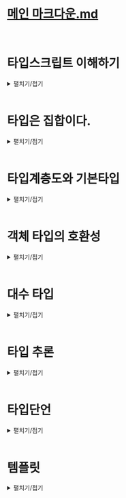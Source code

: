 # [메인 마크다운.md](README.md)
<br>

# 타입스크립트 이해하기
<details>
<summary>펼치기/접기</summary>
<br>

## 타입 스크립트 이해
- 어떤 기준으로 타입 정의하는지
- 어떤 기준으로 타입간의 관계를 정의하는지
- 어떤 기준으로 타입의 오류를 검사하는지
위와 같이 타입스크립트의 구체적인 원리와 동작 방식을 살펴보는것을 말한다.

중요한 문법들만 쏙쏙 뽑아서 마치 달달 외우듯이 암기하듯 빠르게 배워 프로젝트에 바로 타입스크립트를 적용하고 싶을 수 있다.  
실제로 타입스크립트 공식 홈페이지 공식문서에 가보면 타입스크립트 치트시트라고 문법들만 따로 정리해서 공유해놓은 파일들도 있다.  
그러나 정말 아쉽게도 타입스크립트는 문법만 달달 외워서 프로젝트에 잘 적용할 수 있는 실무에 잘 사용할 수 있는 만만한 언어가 아니다.  
타입스크립트는 원리와 개념 이해의 뒷받침 없이는 기본적인 문법이야 외워서라도 어떻게든 써먹겠지만 조금만 새로운 상황이 생기거나  
조금 어려운 또는 처음보는 문제를 맞딱뜨리게 되면 개념과 이해를 잘 알지 못한 상태에서 문법만 아는 것으로는 그 문제를 해결하기 참 어렵다.  
```ts
type Parameters<T extends (...arg: any) => any> = T extends (
  ... arg: inter {}
) => any 
  ? P
  : never;
interface Post {
  title: string;
  categories: stringp[];
  tags: string[];
  content: string;
  thumbnailURL?: string;
}
let draft: Partial<Post>
```
위 코드만 봐도 복잡해보이는 TypeScript 코드이다.
이런 복잡해 보이는 타입스크립트의 문법들을 원리 이해도 없이 그냥 문법만 달달 외워서 쓸 수야 있겠지만 어려운 일이다.  
실제로 타입 스크립트를 처음 배울 때 회사에서 진행하는 프로젝트에 빨리 적용해야 할 경우 문법만 빠르게 달달 외워서 프로젝트에 투입하는 경우가 많으며  
그 결과물로 타입스크립트의 기능들을 제대로 활용하지도 못하고 오히려 타입스크립트 코드가 지적해주는 여러가지 오류들을 해결하느라 아주 더티한 코드를 생산하거나  
타입스크립트를 쓰는 이유도 없는 그런 이상한 코드들을 만들어 내서 결국 개발 기간이 길어지는 상황들을 마주하는 개발자들이 종종 있다.  
결국 이런 개발자들은 다시 원점으로 돌아와서 처음부터 타입스크립트를 배우게 된다.

이러한 시행착오를 겪지 않고 한번 배울 때 제대로 배워 완전히 나의 기술로 만들어서 자바스크립트를 사용했을 때보다 더 안정적이고 좋은 코드를 만들어낼 수 있어야 한다.  
그리고 그 과정에서 타입스크립트로 어떤 문제를 해결하는 일이 즐거워야 한다.

</details>
<br>

# 타입은 집합이다.
<details>
<summary>펼치기/접기</summary>
<br>

타입스크립트가 말하는 타입이란 정확히 무엇인지 집합의 관점으로 이해해본다.  
결론부터 말하면 타입스크립트가 말하는 타입은 집합이다.  
집합이라는것은 동일한 속성을 갖는 여러개의 원소 또는 요소들을 하나로 묶어둔 단위를 말한다.
![Number 타입 집합.png](image%2FNumber%20%ED%83%80%EC%9E%85%20%EC%A7%91%ED%95%A9.png)
위 사진과 같이 -20, Infinity, 0.123 등 여러가지 숫자들을 모아놓은 집합을 타입스크립트에서는 Number타입 이라는 이름을 붙여서 부른다.  
결론적으로 이렇게 동일한 속성과 특징들을 갖는 여러개의 값들을 모아둔 집합이라고 이해할 수 있다.  

다음 사진과 함께 Number 리터럴 타입에 대해서도 이야기해본다.  
예를들어 20이라는 Number 리터럴 타입이 있다고 가정한다.
![Number 리터럴 타입 집합.png](image%2FNumber%20%EB%A6%AC%ED%84%B0%EB%9F%B4%20%ED%83%80%EC%9E%85%20%EC%A7%91%ED%95%A9.png)
이런 리터럴 타입을 `let num:20 = 20;` 과 같이 변수의 타입으로 정의하면 변수 num은 20이라는 값 밖에는 할당할 수 없게 된다.  
20이라는 Number 리터럴 타입을 집합으로 생각해보면 딱 20이라는 값 하나만 포함하는 아주 작은 단위의 집합이라고 생각할 수 있다.  
여기서 한가지 더 들어가보면 Number 리터럴 타입이라는 집합 안에 있는 20 이라는 값은 Number 타입에도 속하는 값이다.  
따라서 이런 20 Number 리터럴타입 집합은 모든 Number 타입의 부분집합인것이다.
![Number 타입 집합2.png](image%2FNumber%20%ED%83%80%EC%9E%85%20%EC%A7%91%ED%95%A92.png)
Number 리터럴 타입이 포함하는 값들은 결국 전부 Number 타입이라는 집합에도 포함되는 값들이기 때문이다.  
이렇게 값의 집합인 타입들은 서로 포함하거나 또는 반대로 다른 타입에 포함되는 관계를 갖는다.  
![타입 포함관계.png](image%2F%ED%83%80%EC%9E%85%20%ED%8F%AC%ED%95%A8%EA%B4%80%EA%B3%84.png)
Number 타입 처럼 Number 리터럴 타입 같은 다른 타입을 포함하는 더 큰 타입을 `슈퍼 타입` 또는 `부모 타입` 이라고 부른다.  
반대로 Number 리터럴 타입처럼 다른 타입에 포함되고 있는 타입을 `서브 타입` 혹은 `자식 타입` 이라고 부른다.  
이렇게 타입들간의 부모-자식 또는 슈퍼-서브 타입 관계를 계층으로 표시하면 아래와 같은 그림이 된다.  
![슈퍼-서브 타입 계층.png](image%2F%EC%8A%88%ED%8D%BC-%EC%84%9C%EB%B8%8C%20%ED%83%80%EC%9E%85%20%EA%B3%84%EC%B8%B5.png)
이렇듯 타입스크립트가 말하는 타입이라는건 결국 값들을 포함하고 있는 집합이며, 그렇기 때문에 타입들끼리 서로 부모와 자식 관계를 맺으며 결국 모든 타입들의 관계를 놓고 보면 이런 타입 계층도로 만들어서 표현할 수 있다.  

## 타입 호환성
타입스크립트의 타입들이 서로 집합이고 계층을 이룬다는 정보를 알고 있으면 타입간의 호환성에 대해 이해할 수 있게 된다.  

![타입 호환성.png](image%2F%ED%83%80%EC%9E%85%20%ED%98%B8%ED%99%98%EC%84%B1.png)
타입 호환성 이라는 것은 위 사진에서 처럼 Number 타입과 Number 리터럴 타입 같은 두 개의 서로 다른 타입이 있을 때  
어떤 타입을 다른 타입으로 취급해도 괜찮은지 판단하는 것을 말한다.  
예를들어 타입스크립트에서는 Number 리터럴 타입을 Number 타입으로 취급하는건 가능하다.  
그러나 반대로 Number 타입의 값을 Number 리터럴 타입으로 취급하는 것은 허용되지 않는다.
왜냐하면 Number타입이 Number 리터럴 타입의 슈퍼 타입, 더 큰 타입, 더 큰 집합이기 때문이다.  
이러한 관계는 마치 정사각형과 직사각형의 관계로도 비유해 볼 수가 있다.  

![타입 호환성 사각형.png](image%2F%ED%83%80%EC%9E%85%20%ED%98%B8%ED%99%98%EC%84%B1%20%EC%82%AC%EA%B0%81%ED%98%95.png)
모든 정사각형은 직사각형이기 때문에 모든 정사각형을 직사각형으로 취급할 수 있다.  
하지만 반대로 모든 직사각형을 정사각형이라고 취급하는건 곤란하다.  
직사각형에는 정사각형이라는 것도 있고, 또 다른 종류의 사각형들이 굉장히 많기 때문이다.  
그렇기 때문에 직사각형은 정사각형을 포함하는 정사각형보다 더 큰 집합이다.
따라서 이 사각형의 관계 예가 Number 타입과 Number 리터럴 타입과 같다고 볼 수 있다.  
모든 Number 리터럴 타입의 값들은 숫자이기 때문에 Number 타입의 값으로 취급할 수 있기 때문이다.  
반대로 모든 Number 타입의 값을 Number 리터럴 타입의 값으로 취급하는것은 곤란하다.  
Number 리터럴 타입은 딱 하나의 숫자만 포함하는 타입이기 때문이다.  

```ts
let num1: number = 10;
let num2: 10 = 10;

num1 = num2;
```
위 코드의 경우 number 타입 변수 num1이 있고, 10이라는 number 리터럴 타입 변수 num2가 있다.  
두 변수 모두 10이라는 값으로 초기화 하였고 이때, num2의 값을 num1변수에 할당하는것은 괜찮다.
num2의 타입은 10이라는 number 리터럴 타입이고 num1의 타입은 number 타입이기 때문이다.  
이것이 가능한 이유는 10이라는 number 리터럴 타입에 포함되는 값들은 number 타입에도 포함되는 값이기 때문이다.  
그러나 반대의 경우는 불가능하다.  

```ts
let num1: number = 10;
let num2: 10 = 10;

num2 = num1;
```
위 코드의 경우 변수 2개를 선언하고 값을 초기화하는 것까진 똑같이 했지만 이전과는 반대로 num2에다가 num1의 값을 할당했다.  
num1의 타입은 number이고, num2의 타입은 10 number 리터럴 타입이다.  
이렇게 더 큰 타입의 값을 더 작은 타입의 변수에 할당하는것은 불가능하다.  
num1에 있는 값이 10이기 때문에 num2의 타입을 만족하긴 하지만 문제는 나중에 num1에 40을 넣거나 50을 넣거나 음수 혹은 infinity(무한대)를 넣을 수도 있기 때문이다.  
그렇기 때문에 num1이라는 변수의 타입 number 타입에 속하는 모든 값들이 10이라는 number 리터럴 타입에 속한다고 말하기에는 매우 어렵다.  

![최종정리.png](image%2F%EC%B5%9C%EC%A2%85%EC%A0%95%EB%A6%AC.png)
타입스크립트에서는 이렇게 number 리터럴 타입같은 서브타입의 값을 number타입 같은 슈퍼타입으로 취급하는건 괜찮다.  
하지만 반대로 number 타입 같은 슈퍼타입의 값을 number 리터럴 타입 같은 본인의 서브(자식) 타입의 값으로 취급하는건 불가능하다.  
또한 서브타입의 값을 슈퍼타입으로 취급하는걸 작은 곳에서 큰 곳으로 캐스팅 된다고 해서 업캐스팅 이라고 부르며  
슈퍼타입의 값을 서브타입의 값으로 취급하는 반대의 경우는 다운캐스팅이라고 부른다.  
슈퍼타입의 값을 서브타입의 값으로 취급하는 다운캐스팅은 대부분의 상황에 허용되지 않는다.  
반대로 서브타입의 값을 슈퍼타입의 값으로 취급하는 업캐스팅은 모든 상황에 문제없이 가능하다.  


</details>
<br>

# 타입계층도와 기본타입
<details>
<summary>펼치기/접기</summary>
<br>

![타입계층도.png](image%2F%E1%84%90%E1%85%A1%E1%84%8B%E1%85%B5%E1%86%B8%E1%84%80%E1%85%A8%E1%84%8E%E1%85%B3%E1%86%BC%E1%84%83%E1%85%A9.png)
# 1. Unknown 타입 (전체 집합)
타입계층도의 최 상단에 위치해있다.  
그렇기 때문에 unknown타입은 타입스크립트에 존재하는 많은 모든 타입들의 슈퍼 타입이다.  
집합으로 이야기 해보자면 unknown 타입이라는 집합 안에 많은 타입들이 다 포함된다라고 볼수 있기 때문에 전체 집합이라고 볼 수 있다.  

## 예제코드: unknownExam()
```ts
function unknownExam() {

  /* 업캐스팅 */
  let a: unknown = 1; // number 타입의 값을 unknown 타입에 할당하는 업캐스팅
  let b: unknown = "hello";
  let c: unknown = true;
  let d: unknown = null;
  let e: unknown = undefined;

  /* 다운캐스팅 */
  let unknownVar: unknown; // unknown타입 변수 최초 정의
  let num: number = unknownVar; // [Error]: Type 'unknown' is not assignable to type 'number'.
  let str: string = unknownVar; // [Error]: Type 'unknown' is not assignable to type 'string'.
  let bool: boolean = unknownVar; // [Error]: Type 'unknown' is not assignable to type 'boolean'.
  let nullVar: null = unknownVar; // [Error]: Type 'unknown' is not assignable to type 'nullVar'.
  let undefinedVar: undefined = unknownVar; // [Error]: Type 'unknown' is not assignable to type 'nullVar'.

}
```
### 업 캐스팅
unknown 타입은 모든 타입의 super 타입이기 때문에 모든 타입의 값을 할당할 수 있다.  
number, string, boolean, null, undefined 값 모두 unknown타입 변수에 할당 가능하다.  
unknown 타입 같은 모든 타입의 슈퍼 타입에는 모든 타입이 다 업캐스팅 할 수 있기 때문에 모든 타입의 값을 할당할 수 있는것이다.  

### 다운캐스팅
그러나 반대인 다운캐스팅은 불가능하다.  
unknown타입의 값을 number, string, boolean, null, undefined 타입 변수에 할당할 수 없다.  
예를들어 number타입의 변수에 unknown 타입의 값을 할당한다는 것은 number 타입을 다운캐스팅 시키겠다는 것이다.  
string, boolean, null, undefined 타입 값들에도 unknown타입의 값을 할당한다는 것은 동일하게 다운캐스팅에 해당한다.  
이렇게 업캐스팅 즉, unknown타입의 변수에는 모든 값을 넣을 수 있지만  
반대로 다운캐스팅 unknown타입의 변수는 어떤 타입의 변수에도 들어갈 수 없다.  


# 2. Never 타입  
타입 계층도 상의 가장 아래에 위치해 있고, 그렇기 때문에 never 타입은 모든 타입의 서브타입에 해당한다.  
모든 집합의 부분집합 수학에서는 이를 아무것도 없다는 의미의 공집합이라고 불렀다.  

## 예제코드: neverExam()  
```ts
function neverExam() {
  /* 무한루프 실행 함수 */
  function neverFunc(): never {
    while(true) {}
  }
  
  /* 업캐스팅 */
  let num: number = neverFunc();
  let str: string = neverFunc();
  let bool: boolean = neverFunc();

  /* 다운캐스팅 */
  let never1: never = 10;
  let never2: never = "hello"
  let never3: never = true
}
```
### 무한루프 실행 함수
never 타입은 공집합, 불가능을 의미하는 것이기 때문에 while true와 같은 무한루프를 실행하는 함수를 예로들면  
절대 이 함수가 어떤 값을 반환하는 것 자체가 말이 안된다 라고 했을 때, 반환 타입을 정의하기 위해 never를 활용했다.  
이 예시에서 never의 의미 자체가 이 함수가 반환하는 값의 종류는 공집합이다 라고 하는 것과 똑같은 것이다.  
"반환할 수 있는 값의 종류가 아무것도 없다."  

### 업캐스팅
never타입은 모든 타입의 서브타입이기 때문에 그 어떤 타입의 변수에도 값을 할당할 수 있다.  
number, string, boolean 타입 모두 업캐스팅이기 때문이다.  

### 다운캐스팅
그러나 이 역시 반대인 다운캐스팅은 불가능하다.  
never타입에 number타입 숫자값을 할당한다는것은 number 타입이 never타입으로 다운캐스팅 되는 것이기 때문이다.  
string, boolean타입도 모두 never타입의 변수에 할당하는것은 다운캐스팅이므로 어떤 타입의 값도 할당이 불가능하다.  


# 3. Void 타입

## 예제코드: voidExam()  
```ts
function voidExam() {
  function voidFunc(): void {
    console.log("hi")
    return undefined;
  }

  let voidVar: void = undefined;
}
```
void타입은 반환값이 없는 함수 즉, return문 자체가 없는 함수에 반환 타입을 명시하는데 사용한다.  
void타입은 타입 계층도 상에서 모든 타입의 수퍼타입인 unknown이나 모든 타입의 서브타입인 never타입과는 다르게 중간에 위치해 있다.  
그러나 한가지 주의깊게 살펴 볼 점은 void타입은 undefined타입의 슈퍼타입이다.  
그렇기 때문에 void 타입의 변수에는 undefined의 값을 할당할 수 있다.  
서브타입인 undefined가 수퍼타입인 void타입에 업캐스팅 하는것이기 때문에 가능한것이다.
이 원리를 void타입의 함수에 적용해보면 return문으로 undefined를 반환하도록 해도 문제가 발생하지 않는다.  
결론: void타입은 undefined의 수퍼타입이다.


# 2. Any 타입
타입 계층도 상에서는 unknown 타입의 서브타입으로 위치해 있으나 Any타입은 사실상 치트키 타입이다.  
따라서 Any타입은 타입계층도를 완벽히 무시한다.  
Any타입은 모든 타입의 수퍼타입으로 위치하면서도 never를 제외한 모든 타입의 서브타입으로도 위치한다.

## 예제코드: voidExam
```ts
function anyExam() {
  let anyVar: any;

  /* unknown → any 다운캐스팅 */
  let unknownVar: unknown;
  anyVar = unknownVar
  
  /* any → undefined 다운캐스팅 */
  let undefinedVar: undefined;
  undefinedVar = anyVar;

  /* any → never 다운캐스팅 */
  let neverVar: never;
  neverVar = anyVar;
}
```
### unknown → any 다운캐스팅
any타입 변수에 unknown타입 변수 할당이 신기하게 가능하다.  
타입 계층도 상에서는 any타입이 unknown타입의 서브타입이다.
any타입에 unknown 타입 변수를 할당한다는 것은 unknown타입이 any타입으로 다운캐스팅 되고 있는것이며, 신기하게도 오류가 발생하지 않고 허용된다.  
즉, any타입 한정으로 수퍼타입인 unknown타입이 서브타입인 any타입으로 다운캐스팅이 가능하다.  

### any → undefined 다운캐스팅
any 타입의 변수를 undefined 타입 변수에 할당이 가능하다.
타입 계층도 상으로 보면 또 다운캐스팅이다.

이렇게 any타입은 자신에게 오는 다운캐스팅과 자기스스로 다운캐스팅 하는것 모두 가능하기 때문에 치트키 타입이라고 생각하면 된다.  
any타입은 타입계층도를 모두 무시해버리기 때문에 위험한 타입으로 왠만해서는 사용하지 않도록 권유하는것이다.  

### any → never 다운캐스팅
any 타입의 변수를 never 타입 변수에 할당하는것은 불가능하다.  
never타입은 정말 순수한 공집합 이기 때문에 never 타입의 변수에는 그 어떤 타입(any)도 다운캐스팅 할 수 없다.  



</details>
<br>

# 객체 타입의 호환성
<details>
<summary>펼치기/접기</summary>
<br>

객체 타입의 호환성에 대해 알아보기 전에 먼저 이전시간에 배운 기본 타입간의 호환성에 대해 다시 한번 알아본다.  

## 기본 타입간의 호환성
특정 타입을 다른 타입으로 취급해도 괜찮은지 판단하는 것이다.  
아래와 같이 number타입과 number literal 타입변수가 각각 있을 때 number literal 타입의 값을 number 타입의 값에 할당하는것은 허용된다.  
number 타입이 number literal 타입보다 더 큰 super타입이기 때문에 즉, 업캐스팅이라서 가능하다.  
- src/chapter3.ts
  ```ts
  let num1: number = 10;
  let num2: 10 = 10;

  num1 = num2;
  num2 = num1; // 더 작은 서브타입으로 다운캐스팅 불가능
  ```

## 객체 타입간의 호환성
어떤 객체 타입을 다른 객체 타입으로 취급해도 괜찮은가를 판단하는 것이다.  

Animal이라는 동물 타입이 있다고 가정한다.  
해당 타입은 객체 타입으로 name: string, color: string으로 두개의 프로퍼티를 갖는 객체이다.  
그 다음 동물중에 강아지라는 Dog 타입을 추가로 정의한다.  
강아지도 동물이기 때문에 동물 타입과 똑같이 name과 color 프로퍼티를 똑같이 정의해준다.  
특별히 견종이 나뉘므로 breed라는 견종 property를 추가로 만든다.  
다음으로 각각의 타입을 갖는 객체를 실제로 만든다.  

- src/chapter3.ts
  ```ts
  type Animal = {
    name: string;
    color: string;
  }

  type Dog = {
    name: string;
    color: string;
    breed: string; // 견종
  }
  let animal: Animal = {
    name: "기린",
    color: "yellow"
  }

  let dog: Dog = {
    name: "돌돌이",
    color: "brown",
    breed: "진도"
  }

  animal = dog; // 업캐스팅 - [Animal: Super / Dog: Sub]
  dog = animal; // Property 'breed' is missing in type 'Animal' but required in type 'Dog'.ts(2741)
  ```
animal 변수에 dog를 집어넣으면 오류가 발생하지 않지만 [반대]로 dog 변수에 animal을 집어넣으면 오류가 발생한다.  
업/다운 캐스팅 용어로 정리하자면 Animal 타입은 Dog타입을 포함하는 Super타입이고, Dog타입은 Animal 타입의 서브타입이 된다.  
이렇듯 객체 타입도 기본타입처럼 서로 슈퍼/서브 타입 관계를 갖는다.  
객체 타입은 슈퍼/서브 타입 관계를 갖는 기준은 property를 기준으로 관계를 갖게된다.  
Dog타입이 더 작은 서브타입인데 Dog타입의 프로퍼티를 보면 animal타입의 프로퍼티를 모두 가지고 있으며, breed라는 추가 프로퍼티 까지 가지고 있다.  
이 경우 dog타입이 가진게 더 많으니 Dog타입이 더 큰 타입이 아닐까 생각할 수 있다.  
그러나 그 반대이다.  

타입스크립트는 `프로퍼티를 기준`으로 타입을 정의하는 `구조적 타입 시스템`을 따른다.  
그렇기 때문에 Animal 타입은 name과 color 프로퍼티가 있는 객체는 다 Animal 타입으로 간주하며,  
Dog타입은 구조적으로 name과 color 추가로 breed 프로퍼티 까지 3개를 가진 객체는 다 Dog 타입으로 간주한다.  
Dog타입에 해당되는 객체는 name, color, breed를 무조건 갖고 있는 객체 이므로 Animal 타입에도 해당되는 객체가 된다.  
Dog타입에 해당되면 name과 color는 무조건 있을것이기 때문에 Animal 타입 규칙에도 해당이 된다.  
만약 breed라는 추가 프로퍼티를 갖고 있는 객체라고 하더라도 name과 color만 있으면 모두 Animal 타입이기 때문에 Dog타입의 값들도 결국 모두 Animal 타입의 값으로 포함될 수 있는 것이다.  

반면, Animal 타입의 객체들은 모두 Dog타입에 포함된다고 보긴 어렵다.  
Dog타입의 객체가 되기 위해서는 breed라는 추가적인 프로퍼티까지 가지고 있어야 하는데, Animal 타입에 해당되는 객체들에는 breed라는 프로퍼티를 가지지 않은 객체들도 있을 수 있다.  
따라서 객체 타입들 간의 관계를 정의할 때는 Dog 타입처럼 breed같은 추가 프로퍼티가 있는 타입이 수퍼타입이 되는것이 아닌 반대로 추가 프로퍼티가 없는 조건이 더 적은 타입이 수퍼타입이 된다.  
그렇기 때문에 Animal 타입의 변수 animal에는 Dog타입의 변수인 dog를 업캐스팅이기 때문에 할당할 수 있지만 
반대로 Dog 타입의 변수에는 Animal 타입의 변수를 다운캐스팅이기 때문에 할당할 수 없는것이다.  


### 예제 1) 객체 슈퍼-서브 타입

- src/chapter3.ts
  ```ts
  type Book = {
    name: string;
    price: number;
  }

  type ProgrammingBook = {
    name: string;
    price: number;
    skill: string; // 어떤 스킬에 대해 다루는지에 대한 property
  }

  let book: Book;
  let reactBook: ProgrammingBook = {
    name: "한 입 크기로 잘라먹는 리액트",
    price: 33000,
    skill: "reactjs"
  }

  book = reactBook;
  reactBook = book; // Property 'skill' is missing in type 'Book' but required in type 'ProgrammingBook'.ts(2741)
  ```
Book타입이 슈퍼타입이고 ProgrammingBook 타입이 서브타입이다.  
Book 타입에 있는 프로퍼티를 ProgrammingBook타입이 이미 가지고 있고, 추가적인 프로퍼티(skill)까지 가지고 있기 때문에 ProgrammingBook타입에 해당되는 값들은 모두 Book타입에 포함될 수 있게 된다.  
그렇기 때문에 book이라는 Book타입 변수에 reactBook이라는 ProgrammingBook타입 서브타입 변수를 할당하는것은 업캐스팅이기 때문에 가능하고, 반대로 reactBook에 book 변수를 할당하는것은 다운캐스팅이기 때문에 불가능하다.  

### 예제 1) 초과 프로퍼티 검사
Book타입의 변수를 하나 더 선언한 뒤 객체 리터럴로 초기화한다.  
서브타입인 ProgrammingBook 타입의 변수 reactBook 객체의 프로퍼티들과 똑같이 구성한다.
- src/chapter3.ts
  ```ts
  let book2: Book = {
    name: "한 입 크기로 잘라먹는 뷰",
    price: 33000,
    skill: "vuejs"
  }
  ```
이 경우 skill 이라는 프로퍼티가 있으면 안된다는 오류가 발생한다.  
Book타입에 skill이라는 프로퍼티를 정의하지 않았지만 reactBook이라는 서브타입 값을 넣는것은 업캐스팅이므로 가능했다.  
바로 초과 프로퍼티 검사라는 타입스크립트의 특수한 기능이 발동되었기 때문이다.  

초과 프로퍼티 검사 라는 것은 위와 같이 변수를 초기화 할 때 초기화 하는 값으로 객체 리터럴을 사용하면 발동하는 검사이다.  
객체 타입 변수를 초기화할 때 객체 리터럴을 사용하면 skill같은 초과 프로퍼티 즉, 실제 Book타입에서는 정의해 놓지 않은 프로퍼티를 작성할 수 없도록 막는 검사가 바로 초과 프로퍼티 검사 이다.  
이렇게 객체 타입의 변수를 초기화할 때 객체 리터럴을 사용한다면 주석처리를 하거나 삭제해서 객체 타입에 정의된 프로퍼티만 할당할 수 있도록 해야한다.  


만약 초과 프로퍼티 검사를 피하기 위해서는 새로운 변수를 만들고 reactBook 같은 변수를 할당하면 초기화할 때 객체 리터럴을 사용한것이 아니기 때문에 초과 프로퍼티 검사가 발동하지 않아 이런 경우에는 허용이 된다.  
- src/chapter3.ts
  ```ts
  let vueBook: ProgrammingBook = {
    name: "한 입 크기로 잘라먹는 뷰",
    price: 33000,
    skill: "vuejs" // Object literal may only specify known properties, and 'skill' does not exist in type 'Book'.ts(2353)
  }
  let book3: Book = vueBook;
  ```


함수의 인수로 전달할 때도 객체 리터럴을 전달하면 초과 프로퍼티가 발동하게 되기 때문에 만약 서브타입 객체를 넣으려고 한다면
객체 리터럴을 이용하는게 아니라 변수에 저장해 두었다가 인수로 변수를 전달해야 된다.  
- src/chapter3.ts
  ```ts
  function func(book: Book) {}
  func({
    name: "한 입 크기로 잘라먹는 뷰",
    price: 33000,
    skill: "vuejs" // Object literal may only specify known properties, and 'skill' does not exist in type 'Book'.ts(2353)
  })

  func(vueBook)
  ```
</details>
<br>

# 대수 타입
<details>
<summary>펼치기/접기</summary>
<br>

## Union 합집합
합집합 타입은 영어로 유니온 타입이라고 부르기도 한다.  
유니온이라는 단어는 우리말로 합집합이라는 뜻이다.  
예를들어 number 그리고 string 같은 두가지의 타입이 있을 때 number타입에는 숫자 값만, string타입에는 문자열 값만 들어올 수 있기 때문에 교집합이 없는 두가지의 집합으로 볼 수 있다.  
number타입과 string타입의 합집합은 `let a: string | number` 과 같이 | bar 기호를 활용하여 정의한다.  
이제 이 변수 a에는 숫자값도 할당할 수 있고 문자값도 할당할 수 있게 된다.  
a라는 변수에 number 타입과 string 타입의 합집합을 정의해 놨기 때문에 1같은 number 타입에 해당하는(포함되는) 값도 할당할 수 있고, "hello" 같은 string타입에 포함되는 문자열 값도 할당할 수 있는것이다.  
참고로 이렇게 만든 union타입은 string number union 타입 이라고 부를 수 있다.  
- src/chapter4.ts
  ```ts
  let a: string | number;
  a = 1;
  a = "hello";
  ```

### 예제1) 기본타입 합집합
a와 같은 union타입 변수 b가 있다고 가정할때, b = true; 와 같이 boolean 타입도 할당하기 위해서는 아래와 같이 변수 선언시 boolean타입또한 bar|를 통해 union타입으로 정의해 준다.
이렇게 union타입을 만들 때 bar|를 이용해서 추가할 수 있는 타입의 개수는 무한대이다.  
undefined, null, 객체 모두 다 넣을 수 있기 때문에 개발할 때 필요한 만큼 union타입으로 여러개의 타입을 묶어 정의할 수 있다.  
- src/chapter4.ts
  ```ts
  let b: string | number | boolean;
  b = true;

  let c: string | number | boolean | undefined | null | {} | unknown | never;
  ```

### 예제2) 배열타입 합집합
일반적으로 배열의 타입을 정의할때는 string[] 혹은 number[]와 같이 정의한다.  
배열의 타입에서도 아래와 같이 실제 타입을 작성하는 영역에 소괄호를 선언하고 그 안에 타입을 bar|로 구분하여 union타입을 구성할 수 있다.  
- src/chapter4.ts
  ```ts
  let arr: number[] = [1, "hello", true];
  ```

### 예제3) 객체 타입들을 활용한 유니온 타입
name과 color 프로퍼티를 갖는 Dog 타입과 name과 language프로퍼티를 갖는 Person 타입을 만든다.  
type 별칭을 이용하여 Union1이라는 타입을 bar|를 활용하여 Dog와 Person에 대한 Union타입으로 정의한다.  
이렇게 타입 별칭을 이용해서도 객체 union타입을 만들 수 있다.  
다음으로 이렇게 생성된 Union1 타입의 객체 union1 변수를 선언하고 객체 리터럴 값을 할당한다.
이때 객체의 프로퍼티는 마치 Dog 타입의 객체를 만들듯이 name과 color 프로퍼티만 있도록 초기화 한다.
추가로 Person타입의 객체를 만들듯 union2 변수를 Union1 타입으로 정의하고 name과 language 프로퍼티만 있도록 초기화 한다.  
마지막으로 Dog타입과 Person타입의 모든 프로퍼티를 다 갖고 있는 name, color, language 프로퍼티를 모두 초기화 한다.  
이렇게 Dog타입, Person타입, Dog|Person Union타입 3가지 유형으로 초기화 하여도 오류가 발생하지 않는다.  
- src/chapter4.ts
  ```ts
  type Dog = {
    name: string;
    color: string;
  }
  type Person = {
    name: string;
    language: string;
  }

  type Union1 = Dog | Person

  /* Dog 타입 */
  let union1: Union1 = {
    name: "",
    color: ""
  }

  /* Person타입 */
  let union2: Union1 = {
    name: "",
    language: ""
  }

  /* Dog | Persion - Union타입 */
  let union3: Union1 = {
    name: "",
    color: "",
    language: ""
  }
  ```
#### 객체 유니온 타입 예외  
아래와 같이 Dog타입과 Person타입이 공유하는, 즉 동시에 가지고 있는 name이라는 프로퍼티만 가지고 있는 객체를 값으로 할당한다.
이 경우 오류가 발생한다.  

- src/chapter4.ts
  ```ts
  /* Type '{ name: string; }' is not assignable to type 'Union1'.
  Property 'language' is missing in type '{ name: string; }' but required in type 'Person'.ts(2322) */
  let union4: Union1 = {
    name:""
  }
  ```
union1에서 Dog타입에 해당하는 객체를 할당했을 때와, union2에서 Person타입에 해당하는 객체를 할당했을 때, 그리고 Dog, Person 두개의 타입의 모든 프로퍼티를 다 갖는 객체를 할당했을 때 
이렇게 3가지 경우는 허용이 되었는데 두 타입이 공통적으로 가지고 있는 name이라는 프로퍼티만을 구성하고있는 객체는 허용이 안된다.  
Dog타입과 Person타입의 관계적 집합 관점에서 본다면 Dog타입과 Person타입은 누구도 서로의 슈퍼타입이거나 서브타입이지 않고 그냥 교집합을 가지고 있는 타입이다.  
이러한 관계를 갖는 이유는 Dog와 Person타입이 각각 color와 language라는 서로에게 없는 프로퍼티를 가지고 있기 때문이다.  
예를들어 어떤 객체가 있다고 가정했을 때 name과 color프로퍼티만 갖는 객체가 있다고 하면 `{name, color}` 이 객체는 Dog타입에만 포함된다.  
Person타입에 해당이 되려면 이 객체에 language 프로퍼티가 있어야 되기 때문이다.  
추가로 `{name, language}`와 같이 name과 language프로퍼티가 있는 객체가 있다고 하면 이 객체는 Dog타입에는 포함되지 않고 Person타입에만 포함된다.  
마지막으로 `{name, color, language}`와 같이 name, color, language 3개의 프로퍼티를 다 가지고 있는 객체가 있다면 
name과 color가 있기 때문에 Dog에도 포함되고 name과 language가 있기 때문에 Person에도 포함이 된다.  
그렇기 때문에 양쪽 모두 집합에 포함되는 객체는 교집합에 존재하게 된다.  

다른 관점에서 보면 name 프로퍼티만 갖고 있는 union4는 Dog타입에도 포함될 수 없고, Person 타입에도 포함될 수 없다. 
Dog 타입에 포함되기 위해서는 Dog타입이 가지고 있는 모든 프로퍼티를 가진 객체만 가능하고, Person 타입에 포함되기 위해서는 Person타입이 가지고 있는 모든 프로퍼티를 가진 객체만이 가능한것 처럼 
어떤 객체에 포함 되기 위해서는 포함할 대상 객체의 모든 프로퍼티를 가지고 있어야 하기 때문이다.  
이것이 바로 프로퍼티 관점이 아닌 객체 값(구조) 관점에서 바라보는 집합이다.
이러한 객체 값(구조) 관점에서 바라볼때 수학적으로 합집합인 원리가 타입스크립트 에서는 교집합으로 정의된다.  

따라서 집합 관점으로 보는 타입스크립트의 원리로 인해 name프로퍼티만 갖는 union4 객체는 Dog도, Person도 아닌 합집합 바깥에 있기 때문에 
Union1 이라는 합집합 타입 안에 포함되지 않으므로 오류가 발생한다.  

결론: Union타입은 객체들 중 한쪽 타입에 포함되는 객체이거나 모두 다 포함되는 교집합에 위치하는 객체들만 Union타입에 포함된다
<br>

## Intesection 교집합
변수를 선언한 뒤 교집합으로 정의하려는 타입들 중간에 & 연산자를 활용하여 선언한다.  

### 기본 타입 교집합 - never 타입 추론
- src/chapter4.ts
  ```ts
  let variable: number & string;
  ```
number 타입과 string 타입의 교집합 타입은 무슨 타입일까?  
number 타입과 string타입을 집합으로 두고 보면 교집합을 가지고 있지 않은 형태이다.  
number 타입은 숫자값만, string타입은 문자열 값만 포함되기 때문이다.  
그렇기 때문에 아래 변수에 마우스 커서를 올려보면 `let variable: never` 와 같이 never 타입으로 타입추론 되어있는것을 확인할 수 있다.  
never타입이란 불가능한 타입으로 집합으로 표현하면 공집합을 의미하는 타입이다.  
number 타입과 string 타입의 교집합은 공집합이기 때문에 never타입으로 타입 추론이 된것이다.  
이렇듯 Intersection 타입 즉, 교지합 타입은 &연산자를 이용해 여러개의 타입 간 교집합 타입을 만들 수 있는 타입이다.  
기본타입들을 가지고 Intersection 타입을 만들면 대부분이 never 타입이다.  
기본 타입들 중에서는 서로 공유하거나 겹치는 값들이 없기 때문이다.  
따라서 보통 Intersection타입, 교집합 타입은 객체 타입에 많이 사용한다.

### 객체 교집합 타입
Cat 타입과 Human 타입의 교집합 타입을 정의해본다.
타입 별칭을 통해 Cat타입과 Human타입을 &연산자를 활용하여 Intersection이라는 타입에 할당한다.  
- src/chapter4.ts
  ```ts
  type Cat = {
    name: string;
    color: string;
  }
  type Human = {
    name: string;
    language: string;
  }

  type Intersection = Cat & Human;

  /* Type '{ name: string; color: string; }' is not assignable to type 'Intersection'.
    Property 'language' is missing in type '{ name: string; color: string; }' but required in type 'Human'.ts(2322) */
  let intersection: Intersection = {
    name:"",
    color: "",
    // language: ""
  }
  ```
Intersection타입 즉, Cat과 Human의 교집합 타입은 과연 어떤 객체들을 포함할까?  
Cat 타입의 프로퍼티들과 Human 타입의 프로퍼티를 다 가지고 있는 {name, color, language} 형태의 객체들만 포함하게 된다.  
만약 프로퍼티가 단 1개라도 빠지면 해당 교집합 타입에 포함되지 않게된다.  
다시 한번 Cat과 Human타입의 관계를 빠르게 살펴보면 타입스크립트의 프로퍼티 관점이 아닌 객체 값(구조) 관점에서 바라보는 집합에서 교집합의 경우 
Cat타입{name, color}과 Human타입{name, language}이 가지고 있는 모든 프로퍼티를 가진 객체가 바로 타입스크립트의 교집합으로 정의되기 때문이다.  
결론적으로 Cat타입과 Human타입의 교집합에 해당하는 객체는 오직 Cat타입과 Human타입의 모든 프로퍼티를 다 갖고 있는 객체만 교집합 타입으로 포함될 수 있다.  
따라서 language같은 프로퍼티라도 하나라도 생략하면 교집합 타입에 포함되지 않고 오류가 발생하게 된다.  

</details>
<br>

# 타입 추론
<details>
<summary>펼치기/접기</summary>
<br>

타입스크립트는 점진적 타입 시스템을 채택하고 있는 언어이다.
점진적 타입 시스템 이란 `let a: number = 10;` 과 같이 변수의 타입을 정의할 수 있는 문법을 제공하여 프로그램이 실행되기 전에 타입 검사를 수행하지만 만약 `let b = 10;` 과 같이 변수의 타입이 정의되어 있지 않을 때에도 단순히 변수만 선언하고 초기값 할당만 하면 알아서 타입스크립트가 이 초기값 10을 기준으로 변수의 타입을 추론하는 편리한 타입시스템을 말한다.  
결론적으로 타입스크립트는 자동으로 변수의 타입을 추론한다.
지금까지는 타입스크립트를 배워보는 시간이었기 때문에 대부분의 변수에 직접 타입을 정의해주었지만 앞으로는 타입 추론을 잘 이용하면 굳이 타입을 일일이 변수에 정의하지 않아도 되므로 타이핑 할 양이 줄어들기 때문에 코드도 간결해지고 생산성도 올라가게 될것이다.  
- src/chapter5.ts
  ```ts
  let a:number = 10;
  let b = 10;
  ```
다만 한가지 주의할 점은 타입스크립트라고 해도 모든 상황에 타입을 추론해주지많은 않는다.  
예를들어 아래 `func()`함수와 같이 매개변수가 있는 함수를 선언했을 때 매개변수의 type을 직접 정의해 주지 않으면 타입스크립트가 추론할 수 없기 때문에 오류가 발생할 수 있다.  
- src/chapter5.ts
  ```ts
  function func(param) {} // Parameter 'param' implicitly has an 'any' type.ts(7006)
  ```

## 타입 추론 상황 및 타입 추론 원리
대표적인 타입 추론이 가능한 상황은 일반적인 변수를 선언하는 상황이다.  
앞서 변수 b를 선언하고 초기값으로 number타입의 값 10을 할당할 경우 자동으로 변수의 타입을 number 타입으로 추론한다.  
커서를 올려보게 될 경우 `let b: number`를 출력한다.  
아래와 같이 변수 c를 선언한 뒤 타입을 지정하지 않고 바로 문자열 값을 할당할 경우에도 마찬가지로 `let c: string`를 출력한다.  
이렇게 타입 스크립트는 일반적으로 변수를 선언하고 초기화하는 상황에서 알아서 자동으로 타입을 잘 추론한다.  
이때 타입스크립트가 타입을 추론하는 기준은 변수의 초기값이다.  
초기값을 기준으로 변수의 타입을 추론하기 때문에 변수 d와 같이 복잡한 객체를 저장하더라도 마우스 커서를 올릴 경우 잘 추론된것을 확인할 수 있다.
- src/chapter5.ts
  ```ts
  let c = "hello"
  const d = {
    id: 1,
    username: "유재혁",
    profile: {
      nickname: "유혁스쿨"
    },
    url: ["https://github.com/yooHyeok"]
  }
  ```

### 1. 구조분해할당
예를들어 변수 `d`로부터 id, username, profile 프로퍼티들을 구조분해 할 때에도 커서를 올려보면 변수의 타입을 자동으로 잘 추론하는 것을 볼 수 있다.  
따라서 id는 number username은 string profile은 nickname 프로퍼티를 가진 객체로 잘 추론이 되는것을 볼 수 있다.  
마찬가지로 배열에 대한 구조분해 할당을 한다고 해도 각각의 원소는 처음 선언한 대상 배열에 맞춰 타입추론이 된다.  
(구조 분해 할당은 새로운 변수를 만들고 값을 복사하여 저장하는 참조 원리)  
이렇게 객체와 배열에 대한 구조분해 할당을 포함하여 왠만한 변수 선언은 거의 다 자동으로 추론한다고 보면 된다.  
- src/chapter5.ts
  ```ts
  let {id, username, profile} = d;
  let [one, two, three] = [1, "hello", true]
  ```

### 2. 함수에서의 타입 - 매개변수, 반환타입 
아래 func1 함수와 같이 선언 후 마우스 커서를 올려보면 함수의 반환 타입도 자동으로 추론하는걸 확인할 수 있다.  
함수의 반환 타입을 추론할 때는 초기화하는 값이 아니라 return문 다음에 오는 반환값을 기준으로 추론한다 라고 이해하면 된다.  
또한 함수의 매개변수에 기본값이 문자열로 할당되어 있다면 `(parameter) msg: string`와 같이 기본값을 기준으로 타입을 추론한다.  
- src/chapter5.ts
  ```ts
  function func1(msg = "hello") {
    return "hello";
  }
  ```

타입 추론 관련 모든 상황들을 암기할 필요는 없다.  
코드를 보고 어떤 변수와 타입을 추론할 정보가 있으면 추론이 되고, 만약 추론할 정보가 없다면 추론이 안된다고 이해하면 된다.  
예를들어 변수 a와 같이 선언 후 초기화 값으로 숫자 10을 할당하면 누가봐도 number타입으로 추론되는게 당연하다.  
마찬가지로 문자열이나 객체도 배열도 구조분해 할당도 함수의 반환타입도 기본값이 설정된 매개변수의 값도 똑같은 원리이다.  
개발자가 코드를 육안으로 살펴보았을 때 어떤 타입으로 추론될것인지 예측 가능할 경우 타입스크립트도 당연히 추론을 할 수 있다.

### 3. any타입의 진화
초기값을 생략하여 변수를 선언할 경우 추론 가능한 정보가 없기 때문에 any타입으로 추론된다.  
그렇기 때문에 아무 값이나 할당할 수 있게 된다.  
만약 숫자 값을 할당하게 되면, 할당한 라인의 다음 라인에서 nummber타입으로 추론이 된다.  
number 타입에서만 사용할 수 있는 toFixed같은 메소드도 사용할 수 있으며, string타입의 toUpperCase() 같은 메소드를 호출할 경우 number타입이기 때문에 안된다는 오류를 출력한다.  

- src/chapter5.ts
  ```ts
  let e;
  e = 13; // 1. let e: any - number 값 할당
  e; // 2. let e: number
  e.toFixed();
  e.toUpperCase();
  e = "hello"; // 3. let e: any - string 값 할당
  e; // let e: string
  e.toUpperCase();
  e.toFixed();
  ```

신기한것은 e라는 변수에 문자열 값을 할당할 경우 문제가 되지 않는다.  
이렇게 다른 타입의 값으로 다시 할당하고 나면 할당한 다음 라인에서는 또 타입이 string으로 변경된다.  
더 신기한 것은 13을 할당한 다음 라인에 다시 마우스 커서를 올릴 경우 number 타입으로 추론되는것을 확인할 수 있다.  
이렇게 타입이 마치 변신하듯 계속 바뀌는 상황을 any타입의 진화라고 부른다.  

변수를 선언하고 초기값을 지정하지 않으면 암묵적인 any타입으로 추론된다.  
암묵적 any타입이란 타입어노테이션으로 any타입을 지정하지 않더라도 변수의 타입에 대한 아무런 정보가 없을 경우 암묵적으로 any로 추론되는것을 말한다.  
이 경우 변수에 들어가는 값에 따라 any타입이 계속 진화를 하게 된다.  
아래 예시코드에서 주석으로 작성한 1번 라인에서 number타입에 값 할당을 완료할때 까지 any타입이였다가,  
실제 할당 작업이 종료된 순간 number타입으로 진화하는 것이다.  
따라서 2번 라인부터 number타입이 되는것이다.
또 3번 라인에서 "hello"라는 string 타입의 문자열 값을 할당할 경우 할당을 완료할때 까지는 any타입이였다가,  
실제 할당 작업이 죵료된 순간인 4번 라인부터 string 타입으로 진화하는 것이다.  
따라서 `let e` 와 같이 초기값 없이 변수를 선언하기만 하면 암묵적으로 any타입으로 추론이 되며, 이렇게 암묵적으로 추론된 타입은 실제 값 할당시 진화하게 된다.  

#### 3_1. 명시적 any 타입 
암묵적으로 any타입으로 추론되는 것은 `let f:any;` 처럼 명시적으로 any타입을 정의하는 것과는 동작이 다르다.  
명시적으로 any타입을 정의하면 모든 라인이 다 any타입이 되기 때문이다.  
따라서 특정 타입만 사용 가능한 메소드 들을 어디서든 다 호출할 수 있게 된다.  
하지만 암묵적 any 타입을 갖게 만들면 타입이 계속 진화하게 된다.
- src/chapter5.ts
  ```ts
  let f: any;
  f = 13; // 1. let f: any - number 값 할당
  f; // 2. let f: any
  f.toFixed();
  f.toUpperCase();
  f = "hello"; // 3. let f: any - string 값 할당
  f; // let f: any
  f.toUpperCase();
  f.toFixed();
  ```
이러한 암묵적 any타입의 경우 중간에 실수로 타입이 잘못 진화될 수도 있고, 내가 아닌 타인이 작성한 코드일 경우 현재 변수의 타입을 알아맞춰야 하는 상황이 발생할 수도 있다.  
따라서 왠만하면 암묵적 any로 변수의 타입을 추론하도록 하는것은 추천하지 않으며, 초기값을 지정하지 않으면 변수의 타입을 위와같이 진화할 수 있다 정도만 알아두면된다.  

### 4. const 상수와 literal타입 
`const num = 10;` 코드를 작성할 경우 커서를 올려보면 let 키워드에서 number타입으로 추론되던것과는 다르게 `const num: 10`와 같이 number 리터럴 타입으로 추론된다.  
const로 선언한 num이라는 변수는 상수이기 때문에 10이라는 값을 할당한 순간 해당 값 외에 다른 값으로 초기화 할 수 없기 때문이다.  
숫자가 아닌 문자열로 선언된 상수 `const str = "hello"`를 선언하더라도 `const str: "hello"`와 같이 string 리터럴 타입으로 추론된다.  
- src/chapter5.ts
  ```ts
  const num = 10; // const num: 10
  const str = "hello" // const str: "hello"
  ```

### 5. 배열 Union 타입 
여러가지 타입 요소를 갖는 배열을 선언하게 되면 유니온 타입을 갖는 배열타입으로 추론이 된다.  
아래 코드의 경우 1이라는 값의 타입과 "string"이라는 값의 타입도 만족해야 되기 때문에 nubmer타입과 string타입 모두 해당되는 union타입으로 자동으로 추론해준다.  
이와같이 초기값을 다양한 타입들을 갖는 배열의 경우 타입스크립트가 모든 배열 요소들의 타입을 비교하여 최적의 공통 타입으로 타입추론 해준다.  
- src/chapter5.ts
  ```ts
  let arr = [1, "string"] // let arr: (string | number)[]
  ```

## 타입 추론 원리 - `타입 넓히기`
아래와 같이 변수 g를 선언한 뒤 number 타입 값을 할당하게 되면 const로 선언한 상수와는 다르게 조금 더 범용적인 타입인 number 타입으로 추론해준다.  
이후 변수 g에 999 혹은 -2 등을 할당할 수 있도록 범용적으로 number 타입의 값이라면 다 할당할 수 있도록 추론을 해준다.
const 키워드를 사용한 상수와 같이 number 리터럴 타입으로만 추론하는 것이 아닌 개발자가 해당 변수를 범용적으로 사용할 수 있도록 조금 더 넓은 타입으로 추론해 주는 타입 추론 과정을 타입 넓히기 라고 표현한다.  
- src/chapter5.ts
  ```ts
  let g = 10; 
  ```

## 결론
***결론적으로 타입스크립트는 왠만한 변수는 모두 다 타입을 자동으로 추론하고, const로 선언한 상수가 아닐 경우 범용적으로 해당 변수를 사용할 수 있도록 타입 넓히기를 통해 타입을 잘 추론해준다.***
</details>
<br>

# 타입단언
<details>
<summary>펼치기/접기</summary>
<br>

타입 단언에 대해 살펴보기 전, 타입 단언이 어떤 상황에 필요한지 살펴본다.
타입스크립트는 대부분의 상황에 변수의 타입을 자동으로 잘 추론한다.  
- src/chapter6.ts
  ```ts
  type Person = {
    name: string;
    age: number;
  }
  let person1: Person = {} // Type '{}' is missing the following properties from type 'Person': name, agets(2739)
  person1.name = "유재혁";
  person1.age = 34;
  ```
Person이라는 타입 별칭을 정의한 후 빈 person1객체를 선언한 뒤 타입 어노테이션을 Person으로 지정한다.
person1객체에는 프로퍼티가 존재하지 않으므로 오류가 발생할것이다.  

만약 빈 객체로 변수의 값을 초기화 해놓고 나중에 person1.name, person.age과 같이 동적으로 프로퍼티를 추가하고 값을 할당하고 싶다면 어떻게 해야 할까?
굳이 타입 정의를 해 놓은것이 문제가 되는거 같아 타입어노테이션을 적용하지 않은 person2 변수를 선언하여 동적 추가에 대한 동일한 코드를 새롭게 구현한다면,  
person2 변수의 타입이 초기화 값인 빈 객체를 기준값으로 추론되어버리기 때문에 person2변수의 타입이 `let person2: {}`와 같이 빈 객체가 되어버린다.
때문에 프로퍼티 동적 추가시 프로퍼티가 없다는 경고와 함께 에러가 발생한다.  
그렇다고 any타입을 쓰기에는 좋지 않은 방법이다.  
- src/chapter6.ts
  ```ts
  let person2 = {}
  person2.name = "유재혁"; // Property 'name' does not exist on type '{}'.ts(2339)
  person2.age = 34; // Property 'age' does not exist on type '{}'.ts(2339)
  ```
<br>

## 1. Type Assertion - as 키워드 활용  
이와같이 의도와 다르게 변수의 타입이 추론되어 버리기 때문에 원하는 기능을 만들기 어려울 때 초기화 값의 타입을 as 키워드를 활용하여 단언할 수 있다.
`let person3 = {} as Person;` 형태로 값 뒤에 as키워드를 사용하고 타입을 명시한다.
해당 문법을 사용할 경우 {} 값을 타입스크립트 컴파일러에게 Person타입으로 간주하라고 알려주게 된다.  
이렇게 값의 타입을 개발자가 직접 단언하는 방법을 타입스크립트에서는 타입 단언 또는 영어로 Type Assertion이라고 부른다.  
Person타입으로 단언된 초기화값을 기준으로 타입 추론이 이루어지기 때문에 person3변수에 마우스 커서를 올려보면 `let person3: Person`과 같이 Person타입으로 추론되는것을 볼 수 있으며 에러도 모두 사라졌다.
- src/chapter6.ts
  ```ts
  let person3 = {} as Person;
  person3.name = "유재혁";
  person3.age = 34;
  ```

### Type Assertion 예제
- src/chapter6.ts
  ```ts
  type Dog = {
    name: string;
    color: string;
  }

  let dog: Dog = {
    name: "돌돌이",
    color: "brown",
    breed: "진도" // [Error] 초과프로퍼티 검사 발동
  }
  ```
위와 같이 선언할 경우 초과 프로퍼티 검사가 발동한다.  
변수를 초기화할 때 초기화하는 값으로 객체 리터럴을 사용하면 초과 프로퍼티 검사가 발동하여 breed같은 Dog타입에 없는 추가적인 프로퍼티에 대해서는 허용하지 않는다.  
그러나 정말 어쩔수 없이 breed라는 추가 프로퍼티까지 같이 넣어야하는 상황이 생긴다면 아래와 같이 타입 단언을 이용할 수 있다.  
(객체 값이 Dog타입으로 단언되었기 때문에 타입어노테이션을 선언하지 않아도 자동으로 dog2변수가 Dog타입으로 추론까지 된다.)  
- src/chapter6.ts
  ```ts
  let dog2 = {
    name: "돌돌이",
    color: "brown",
    breed: "진도"
  } as Dog
  ```
<br>

## 2. 타입단언규칙
이러한 타입 단언은 아무 상황에서나 막 쓸수있는 문법은 아니다.  
타입 단언을 사용하기 위해서는 적어도 한가지 규칙을 만족해야 한다.  
타입 단언의 규칙은 `값 as 단언` 형태의 단언식에서 값의 타입을 A라고 하고 단언하는 타입을 B라고 했을 때 `A as B` A가 B의 슈퍼타입이거나 또는 반대로 A가 B의 서브타입이어야 한다.  

### 타입단언규칙 예제1)
num1 변수에 10을 저장하고 as never과 같이 never타입으로 단언할 경우 타입 단언이 잘 이루어진다.  
- src/chapter6.ts
  ```ts
  let num1 = 10 as never; // let num1: never
  ```
변수에 마우스 커서를 올려보면 `let num1: never`과 같이 never타입으로 잘 추론된다.  
이것이 가능한 이유는 10은 number타입이고, never타입은 모든 타입의 서브타입이기 때문에 A가 B의 수퍼타입인 조건을 만족하여 타입 단언이 이루어진것이다.  

### 타입단언규칙 예제2)
변수에 10을 저장하고 as unknown과 같이 unknown타입으로 단언할 경우에도 타입 단언이 잘 이루어진다.  
- src/chapter6.ts
  ```ts
  let num2 = 10 as unknown; // let num2: unknown
  ```
또한 num2 변수에 커서를 올릴 경우 `let num2: unknown`과 같이 unknown타입으로 잘 추론된다.  
unknown타입은 모든 타입의 수퍼타입인 전체집합이기 때문에 number타입인 A가 unknown타입인 B의 서브타입인 조건을 만족하여 타입 단언이 이루어진것이다. 

### 타입단언규칙 예제3) `서로소 관계`
변수에 10을 저장하고 as string과 같이 string타입으로 단언할 경우 타입 단언이 허용되지 않는다.  
- src/chapter6.ts
  ```ts
  let num3 = 10 as string; // 타입단언 실패
  ```
오류 메시지가 발생하는데, number타입을 string타입으로 변환하는 작업은 실수일 수 있다. 두 형식이 충분히 겹치지 않는다 라고 알려준다.  
number타입인 A와 string타입인 B는 서로 겹치는 값이 없으므로 교집합이 없는 타입들이다.  
즉 a가 b의 수퍼타입도, 서브타입도 아니기 때문에 이런 타입 단언은 충분히 겹치지 않는다고 하며 타입단언에 실패하는것이다.  
<br>

## 3. 다중 단언
그러나 서로소 관계의 타입에서 발생하는 타입단언 오류를 성공시킬 방법이 하나있긴 하다.  
정수 10에대한 값을 as string 하기 전 `as unknown as string;`과 같이 중간에 unknown으로 한번 바꿔주는것이다.  
- src/chapter6.ts
  ```ts
  let num4 = 10 as unknown as string;
  ```
첫번째로 10은 number타입이고, unknown 타입은 모든 타입의 전체 집합이기 때문에 A가 B의 서브타입인 규칙에 만족하기 때문에 단언이 이루어 질 수 있으며  
두번째로는 unknown타입 A는 string타입 B의 수퍼타입이기 때문에 A가 B의 수퍼타입인 규칙에 만족하므로 단언이 이루어질 수 있는것이다.  
이렇게 중간에 unknown타입을 끼고 다중으로 단언을 하면 단언이 되지 않는 타입도 단언을 해줄 수 있게 된다.  
그러나 이 방법은 절대 좋은 방법이 아니다.  
개발을 하는 도중 정말 어쩔수 없는 상황에서만 가끔 사용하고, 왠만해서는 이러한 치트키 같은 방법을 사용하지 않는것을 권장한다.  
이렇게 사용한다면 사실 타입스크립트를 쓸 이유가 없기 때문이다.  
<br>

## 4. const 단언
const단언이란 let 키워드로 변수를 선언하고 10이라는 값을 할당할 경우 해당 변수에 커서를 올려보면 number타입으로 추론된다.  
이때 as const로 단언할 경우 `let num5: 10`과 같이 리터럴타입 10으로 추론된다.  
이런 const 단언은 마치 `const num6 = 10;`처럼 const키워드로 변수를 선언하는 것과 동일한 효과를 보도록 만들어주는 단언이다.  
- src/chapter6.ts
  ```ts
  let num5 = 10 as const;
  const num6 = 10;
  ```

### const 단언 - 객체
아래와 같이 cat1 변수를 let 키워드로 선언할 경우 name 프로퍼티와 color 프로퍼티가 각각 string타입인 객체 타입으로 추론된다.  
만약 cat2 변수로 동일하게 선언한 후 as const로 타입단언을 하게될 경우 모든 프로퍼티가 `readonly` 읽기전용 프로퍼티가 된 객체로 추론된다.  
이렇게 as const로 타입단언한 객체는 프로퍼티의 값을 수정할 수 없는 객체가 된다.  
따라서 이러한 const 단언을 이용하면 프로퍼티가 굉장히 많은 객체를 초기화 할 때도 일일이 타입을 정의해서 readonly 키워드를 붙여줄 필요가 없으며,  
아무리 프로퍼티 개수가 많더라도 마지막에 as const라는 타입단언 키워드만 붙여주면 모든 프로퍼티를 readonly프로퍼티로 만들 수 있기 때문에 상황에 따라 굉장히 편리하게 사용할 수 있다.  
- src/chapter6.ts
  ```ts
  let cat1 = {
    name: "야옹이",
    color: "yellow"
  }

  let cat2 = {
    name: "야옹이",
    color: "yellow"
  } as const

  cat2.name = '' // Cannot assign to 'name' because it is a read-only property.ts(2540)
  ```
<br>

## 5. Non Null 단언 (! 연산자)
Non Null 단언이란 어떤 값이 null이거나 undefined가 아니라는 것을 타입스크립트 컴파일러에게 알려주는 역할을 한다.  
게시판 관련 예제를 만들어본다.  
커뮤니티의 게시판에는 익명이 가능하다.  
따라서 익명으로 글을 쓰면 author 프로퍼티 같은 값은 없을수도 있다고 가정하여 author프로퍼티에 ?를 붙혀 Optional(선택적) 프로퍼티로 적용한다.  
- src/chapter6.ts
  ```ts
  type Post = {
    title: string;
    author?: string; // Optional(선택적) 프로퍼티
  }

  let post: Post = {
    title: "게시글1",
    author: "유재혁"
  }
  /* 이름의 길이가 몇개인지 출력하는 기능 구현 */
  const len1: number = post.author?.length // Error 발생
  ```
number 타입의 변수 len을 선언한 뒤 .연산자로 post 객체에 author프로퍼티에 접근한 뒤 length속성을 한번 더 접근하여 len 변수에 할당해 준다.  
이때 length속성에 접근하는 순간 앞서 접근한 author프로퍼티 바로 뒤에 `post.author?.length`와 같이 물음표 키워드가 추가가 된다.  
여기서 추가된 물음표 키워드는 자바스크립트에서 제공하는 옵셔널 체이닝이라는 키워드이다.  
옵셔널 체이닝이란 author 프로퍼티의 값이 null이거나 undefined일 경우에 .표기법으로 접근하면 오류가 발생하기 때문에 ?를 붙혀주면 author라는 프로퍼티가 없으면 값 전체가 undefined가 되도록 만들어주는 연산자이다.  

다시 코드로 돌아와보며 변수 len에 오류가 발생하는것을 확인할 수 있다.  
오류가 발생한 곳에 마우스 커서를 올려보면 number |(유니온) undefined 형식은 number 타입에 할당할 수 없다고 출력된다.  
옵셔널 체이닝을 사용하고 있기 때문에 값 자체가 undefined가 될수 있다.  
number타입으로 정의한 변수에 undefined 값은 들어갈 수 없기 때문에 오류가 발생하는것이다.  
<br>

이렇게 옵셔널 체이닝을 이용하면 우리가 원하는 동작을 할 수 없고, 이 경우 non null 단언을 사용하면 되는데, 옵셔널 체이닝 문법인 ?를 ! 로바꿔주기만 하면 된다.  
- src/chapter6.ts
  ```ts
  const len2: number = post.author!.length
  ```
author 프로퍼티는 진짜 있다 라고 강조하는 효과이다.  
!연산이 non null 단원 연산자로 as 같은걸 사용하지 않고 !만 프로퍼티 뒤에 붙여주면 해당 프로퍼티의 값이 null 혹은 undefined가 아닐것이라고 타입스크립트 컴파일러가 믿도록 만든다.  
따라서 author값이 null 혹은 undefined가 아닌 무조건 string일 것이라고 믿기 때문에 string.length에 접근하여 number타입 변수에 값을 할당할 수 있게 되는것이다.  
</details>
<br>

# 템플릿
<details>
<summary>펼치기/접기</summary>
<br>

</details>
<br>